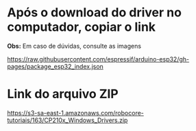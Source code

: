 # Após o download do driver no computador, copiar o link
**Obs:** Em caso de dúvidas, consulte as imagens

https://raw.githubusercontent.com/espressif/arduino-esp32/gh-pages/package_esp32_index.json

# Link do arquivo ZIP
https://s3-sa-east-1.amazonaws.com/robocore-tutoriais/163/CP210x_Windows_Drivers.zip
